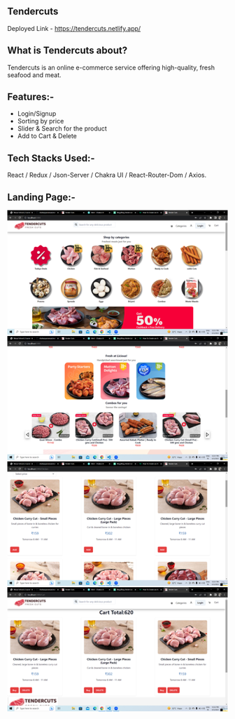 ## Tendercuts
Deployed Link - https://tendercuts.netlify.app/
  ## What is Tendercuts about?
   Tendercuts is an online e-commerce service offering high-quality, fresh seafood and meat.
 ## Features:-

- Login/Signup
- Sorting by price
- Slider & Search for the product
- Add to Cart & Delete
## Tech Stacks Used:-
React / Redux  / Json-Server / Chakra UI  / React-Router-Dom / Axios.
## Landing Page:-
![Alt text](image/Screenshot%20(71).png)
![Alt text](image/Screenshot%20(72).png)
![Alt text](image/Screenshot%20(73).png)
![Alt text](image/Screenshot%20(74).png)
